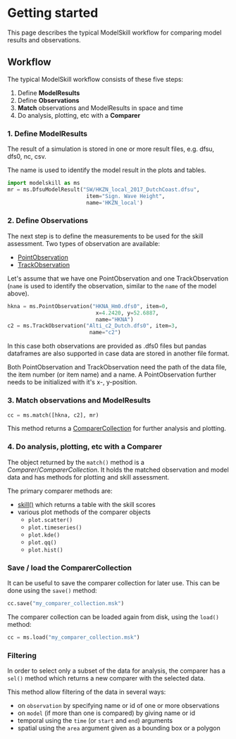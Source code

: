 # Getting started


This page describes the typical ModelSkill workflow for comparing model
results and observations. 


## Workflow


The typical ModelSkill workflow consists of these five steps:

1.  Define **ModelResults**
2.  Define **Observations**
3.  **Match** observations and ModelResults in space and time
4.  Do analysis, plotting, etc with a **Comparer**


### 1. Define ModelResults

The result of a simulation is stored in one or more result files, e.g. dfsu, dfs0, nc, csv.

The name is used to identify the model result in the plots and tables.

```python hl_lines="4"
import modelskill as ms
mr = ms.DfsuModelResult("SW/HKZN_local_2017_DutchCoast.dfsu", 
                         item="Sign. Wave Height",
                         name='HKZN_local')
```

### 2. Define Observations

The next step is to define the measurements to be used for the skill
assessment. Two types of observation are available:

-   [PointObservation](api/observation/point.md)
-   [TrackObservation](api/observation/track.md)

Let's assume that we have one PointObservation and one
TrackObservation (`name` is used to identify the observation, similar to the `name` of the model above). 

```python hl_lines="3 5"
hkna = ms.PointObservation("HKNA_Hm0.dfs0", item=0,
                            x=4.2420, y=52.6887,
                            name="HKNA")
c2 = ms.TrackObservation("Alti_c2_Dutch.dfs0", item=3,
                          name="c2")
```

In this case both observations are provided as .dfs0 files but pandas
dataframes are also supported in case data are stored in another file
format.

Both PointObservation and TrackObservation need the path of the data
file, the item number (or item name) and a name. A PointObservation
further needs to be initialized with it\'s x-, y-position.


### 3. Match observations and ModelResults

```python
cc = ms.match([hkna, c2], mr)
```

This method returns a
[ComparerCollection](api/comparercollection.md#modelskill.ComparerCollection)
for further analysis and plotting.


### 4. Do analysis, plotting, etc with a Comparer

The object returned by the `match()` method is a *Comparer*/*ComparerCollection*. It holds the matched observation and model data and has methods for plotting and
skill assessment.

The primary comparer methods are:

- [skill()](api/comparercollection.md#modelskill.ComparerCollection.skill)
  which returns a table with the skill scores
- various plot methods of the comparer objects
    * `plot.scatter()`
    * `plot.timeseries()`
    * `plot.kde()`
    * `plot.qq()`
    * `plot.hist()`


### Save / load the ComparerCollection

It can be useful to save the comparer collection for later use. This can be done using the `save()` method:

```python
cc.save("my_comparer_collection.msk")
```

The comparer collection can be loaded again from disk, using the `load()` method:

```python
cc = ms.load("my_comparer_collection.msk")
```


### Filtering

In order to select only a subset of the data for analysis, the comparer has a `sel()` method which returns a new comparer with the selected data. 

This method allow filtering of the data in several ways:

-   on `observation` by specifying name or id of one or more
    observations
-   on `model` (if more than one is compared) by giving name or id
-   temporal using the `time` (or `start` and `end`) arguments
-   spatial using the `area` argument given as a bounding box or a
    polygon

